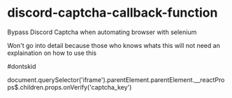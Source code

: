 # discord-captcha-callback-function
Bypass Discord Captcha when automating browser with selenium

Won't go into detail because those who knows whats this will not need an explaination on how to use this

#dontskid

document.querySelector('iframe').parentElement.parentElement.__reactProps$.children.props.onVerify('captcha_key')

